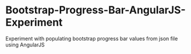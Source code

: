 # Bootstrap-Progress-Bar-AngularJS-Experiment
Experiment with populating bootstrap progress bar values from json file using AngularJS
